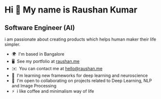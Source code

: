 Hi 👋 My name is Raushan Kumar
==============================

Software Engineer (AI)
----------------------

i am passionate about creating products which helps human maker their life simpler.

*   🌍  I'm based in Bangalore
*   🖥️  See my portfolio at [raushan.me](http://raushan.me)
*   ✉️  You can contact me at [hello@raushan.me](mailto:hello@raushan.me)
*   🧠  I'm learning new frameworks for deep learning and neuroscience
*   🤝  I'm open to collaborating on projects related to Deep Learning, NLP and Image Processing
*   ⚡  i like coffee and minimalism way of life
